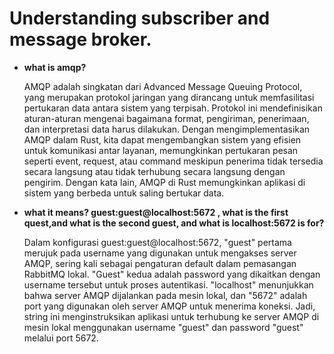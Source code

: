 # Understanding subscriber and message broker.

- **what is amqp?**
  
    AMQP adalah singkatan dari Advanced Message Queuing Protocol, yang merupakan protokol jaringan yang dirancang untuk memfasilitasi pertukaran data antara sistem yang terpisah. Protokol ini mendefinisikan aturan-aturan mengenai bagaimana format, pengiriman, penerimaan, dan interpretasi data harus dilakukan. Dengan mengimplementasikan AMQP dalam Rust, kita dapat mengembangkan sistem yang efisien untuk komunikasi antar layanan, memungkinkan pertukaran pesan seperti event, request, atau command meskipun penerima tidak tersedia secara langsung atau tidak terhubung secara langsung dengan pengirim. Dengan kata lain, AMQP di Rust memungkinkan aplikasi di sistem yang berbeda untuk saling bertukar data.
    
- **what it means? guest:guest@localhost:5672 , what is the first quest,and what is the second guest, and what is localhost:5672 is for?**
  
    Dalam konfigurasi guest:guest@localhost:5672, "guest" pertama merujuk pada username yang digunakan untuk mengakses server AMQP, sering kali sebagai pengaturan default dalam pemasangan RabbitMQ lokal. "Guest" kedua adalah password yang dikaitkan dengan username tersebut untuk proses autentikasi. "localhost" menunjukkan bahwa server AMQP dijalankan pada mesin lokal, dan "5672" adalah port yang digunakan oleh server AMQP untuk menerima koneksi. Jadi, string ini menginstruksikan aplikasi untuk terhubung ke server AMQP di mesin lokal menggunakan username "guest" dan password "guest" melalui port 5672.
